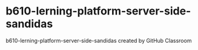 # b610-lerning-platform-server-side-sandidas
b610-lerning-platform-server-side-sandidas created by GitHub Classroom
